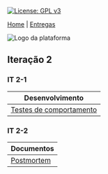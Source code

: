 [![License: GPL v3](https://img.shields.io/badge/License-GPLv3-blue.svg)](https://www.gnu.org/licenses/gpl-3.0)



[Home](https://github.com/aplneto/medmapper) | 
[Entregas](/docs/iterations.md)


![Logo da plataforma](
https://raw.githubusercontent.com/aplneto/projeto_ES/master/docs/idv/logotmp200x200.png
"Logo do Projeto")

## Iteração 2

### IT 2-1
| Desenvolvimento | 
|----------|
| [Testes de comportamento](/front_app/features) |


### IT 2-2
|    Documentos | 
|----------| 
| [Postmortem](/docs/iteration2/postmortem.md)| 
